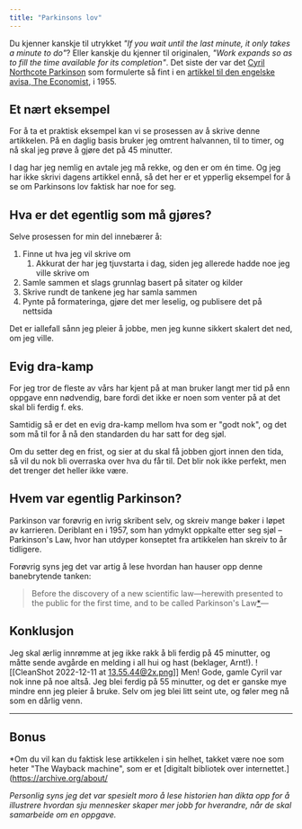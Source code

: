 ```yaml
---
title: "Parkinsons lov"
---
```

Du kjenner kanskje til utrykket *"If you wait until the last minute, it only takes a minute to do"*? Eller kanskje du kjenner til originalen, *"Work expands so as to fill the time available for its completion"*. Det siste der var det [Cyril Northcote Parkinson](https://en.wikipedia.org/wiki/C._Northcote_Parkinson) som formulerte så fint i en [artikkel til den engelske avisa, The Economist](https://www.economist.com/news/1955/11/19/parkinsons-law), i 1955.

## Et nært eksempel
For å ta et praktisk eksempel kan vi se prosessen av å skrive denne artikkelen. På en daglig basis bruker jeg omtrent halvannen, til to timer, og nå skal jeg prøve å gjøre det på 45 minutter.

I dag har jeg nemlig en avtale jeg må rekke, og den er om én time. Og jeg har ikke skrivi dagens artikkel ennå, så det her er et ypperlig eksempel for å se om Parkinsons lov faktisk har noe for seg.

## Hva er det egentlig som må gjøres?
Selve prosessen for min del innebærer å:
1. Finne ut hva jeg vil skrive om
	1. Akkurat der har jeg tjuvstarta i dag, siden jeg allerede hadde noe jeg ville skrive om
2. Samle sammen et slags grunnlag basert på sitater og kilder
3. Skrive rundt de tankene jeg har samla sammen
4. Pynte på formateringa, gjøre det mer leselig, og publisere det på nettsida

Det er iallefall sånn jeg pleier å jobbe, men jeg kunne sikkert skalert det ned, om jeg ville.

## Evig dra-kamp

For jeg tror de fleste av vårs har kjent på at man bruker langt mer tid på enn oppgave enn nødvendig, bare fordi det ikke er noen som venter på at det skal bli ferdig f. eks.

Samtidig så er det en evig dra-kamp mellom hva som er "godt nok", og det som må til for å nå den standarden du har satt for deg sjøl.

Om du setter deg en frist, og sier at du skal få jobben gjort innen den tida, så vil du nok bli overraska over hva du får til. Det blir nok ikke perfekt, men det trenger det heller ikke være.

## Hvem var egentlig Parkinson?
Parkinson var forøvrig en ivrig skribent selv, og skreiv mange bøker i løpet av karrieren. Deriblant en i 1957, som han ydmykt oppkalte etter seg sjøl – Parkinson's Law, hvor han utdyper konseptet fra artikkelen han skreiv to år tidligere. 

Forøvrig syns jeg det var artig å lese hvordan han hauser opp denne banebrytende tanken:
> Before the discovery of a new scientific law—herewith presented to the public for the first time, and to be called Parkinson's Law[*](https://web.archive.org/web/20150418081543/http://www.economist.com/node/14116121#footnote1)—

## Konklusjon
Jeg skal ærlig innrømme at jeg ikke rakk å bli ferdig på 45 minutter, og måtte sende avgårde en melding i all hui og hast (beklager, Arnt!).
![[CleanShot 2022-12-11 at 13.55.44@2x.png]]
Men! Gode, gamle Cyril var nok inne på noe altså. Jeg blei ferdig på 55 minutter, og det er ganske mye mindre enn jeg pleier å bruke. Selv om jeg blei litt seint ute, og føler meg nå som en dårlig venn.

---

## Bonus

*Om du vil kan du faktisk lese artikkelen i sin helhet, takket være noe som heter "The Wayback machine", som er et [digitalt bibliotek over internettet.](https://archive.org/about/

*Personlig syns jeg det var spesielt moro å lese historien han dikta opp for å illustrere hvordan sju mennesker skaper mer jobb for hverandre, når de skal samarbeide om en oppgave.*